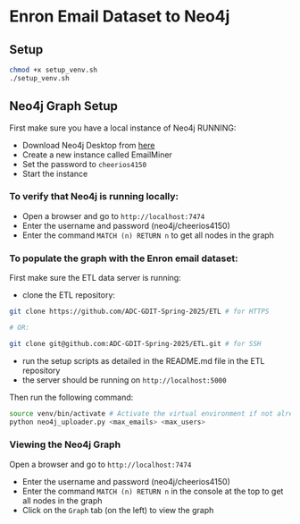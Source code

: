 # Enron Email Dataset to Neo4j

## Setup
```bash
chmod +x setup_venv.sh
./setup_venv.sh
```

## Neo4j Graph Setup
First make sure you have a local instance of Neo4j RUNNING:
- Download Neo4j Desktop from [here](https://neo4j.com/download/)
- Create a new instance called EmailMiner
- Set the password to `cheerios4150`
- Start the instance
### To verify that Neo4j is running locally:
- Open a browser and go to `http://localhost:7474`
- Enter the username and password (neo4j/cheerios4150)
- Enter the command `MATCH (n) RETURN n` to get all nodes in the graph

### To populate the graph with the Enron email dataset:
First make sure the ETL data server is running:
- clone the ETL repository:
```bash
git clone https://github.com/ADC-GDIT-Spring-2025/ETL # for HTTPS

# OR:

git clone git@github.com:ADC-GDIT-Spring-2025/ETL.git # for SSH
```
- run the setup scripts as detailed in the README.md file in the ETL repository
- the server should be running on `http://localhost:5000`

Then run the following command:
```bash
source venv/bin/activate # Activate the virtual environment if not already activated
python neo4j_uploader.py <max_emails> <max_users>
```

### Viewing the Neo4j Graph
Open a browser and go to `http://localhost:7474`
- Enter the username and password (neo4j/cheerios4150)
- Enter the command `MATCH (n) RETURN n` in the console at the top to get all nodes in the graph
- Click on the `Graph` tab (on the left) to view the graph